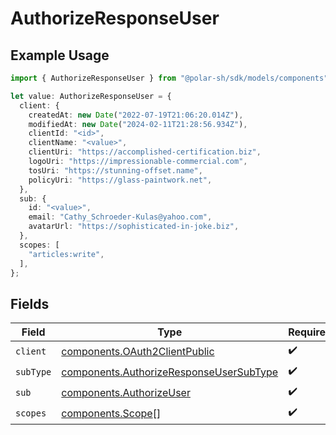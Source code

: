 # AuthorizeResponseUser

## Example Usage

```typescript
import { AuthorizeResponseUser } from "@polar-sh/sdk/models/components";

let value: AuthorizeResponseUser = {
  client: {
    createdAt: new Date("2022-07-19T21:06:20.014Z"),
    modifiedAt: new Date("2024-02-11T21:28:56.934Z"),
    clientId: "<id>",
    clientName: "<value>",
    clientUri: "https://accomplished-certification.biz",
    logoUri: "https://impressionable-commercial.com",
    tosUri: "https://stunning-offset.name",
    policyUri: "https://glass-paintwork.net",
  },
  sub: {
    id: "<value>",
    email: "Cathy_Schroeder-Kulas@yahoo.com",
    avatarUrl: "https://sophisticated-in-joke.biz",
  },
  scopes: [
    "articles:write",
  ],
};
```

## Fields

| Field                                                                                              | Type                                                                                               | Required                                                                                           | Description                                                                                        |
| -------------------------------------------------------------------------------------------------- | -------------------------------------------------------------------------------------------------- | -------------------------------------------------------------------------------------------------- | -------------------------------------------------------------------------------------------------- |
| `client`                                                                                           | [components.OAuth2ClientPublic](../../models/components/oauth2clientpublic.md)                     | :heavy_check_mark:                                                                                 | N/A                                                                                                |
| `subType`                                                                                          | [components.AuthorizeResponseUserSubType](../../models/components/authorizeresponseusersubtype.md) | :heavy_check_mark:                                                                                 | N/A                                                                                                |
| `sub`                                                                                              | [components.AuthorizeUser](../../models/components/authorizeuser.md)                               | :heavy_check_mark:                                                                                 | N/A                                                                                                |
| `scopes`                                                                                           | [components.Scope](../../models/components/scope.md)[]                                             | :heavy_check_mark:                                                                                 | N/A                                                                                                |